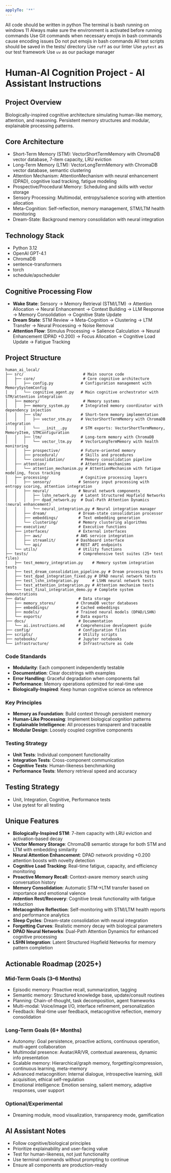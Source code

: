 ```yaml
---
applyTo: '**'
---
```

All code should be written in python
The terminal is bash running on windows 11
Always make sure the environment is activated before running commands
Use Git commands when necessary
emojis in bash commands cause encoding issues
Do not put emojis in bash commands
All test scripts should be saved in the tests/ directory
Use `ruff` as our linter
Use `pytest` as our test framework
Use `uv` as our package manager


# Human-AI Cognition Project - AI Assistant Instructions

## Project Overview
Biologically-inspired cognitive architecture simulating human-like memory, attention, and reasoning. Persistent memory structures and modular, explainable processing patterns.

## Core Architecture
- Short-Term Memory (STM): VectorShortTermMemory with ChromaDB vector database, 7-item capacity, LRU eviction
- Long-Term Memory (LTM): VectorLongTermMemory with ChromaDB vector database, semantic clustering
- Attention Mechanism: AttentionMechanism with neural enhancement (DPAD), cognitive load tracking, fatigue modeling
- Prospective/Procedural Memory: Scheduling and skills with vector storage
- Sensory Processing: Multimodal, entropy/salience scoring with attention allocation
- Meta-Cognition: Self-reflection, memory management, STM/LTM health monitoring
- Dream-State: Background memory consolidation with neural integration

## Technology Stack
- Python 3.12
- OpenAI GPT-4.1
- ChromaDB
- sentence-transformers
- torch
- schedule/apscheduler

## Cognitive Processing Flow
- **Wake State**: Sensory → Memory Retrieval (STM/LTM) → Attention Allocation → Neural Enhancement → Context Building → LLM Response → Memory Consolidation → Cognitive State Update
- **Dream State**: STM Review → Meta-Cognition → Clustering → LTM Transfer → Neural Processing → Noise Removal
- **Attention Flow**: Stimulus Processing → Salience Calculation → Neural Enhancement (DPAD +0.200) → Focus Allocation → Cognitive Load Update → Fatigue Tracking

## Project Structure
```
human_ai_local/
├── src/                          # Main source code
│   ├── core/                     # Core cognitive architecture
│   │   ├── config.py            # Configuration management with MemorySystemConfig
│   │   └── cognitive_agent.py   # Main cognitive orchestrator with STM/attention integration
│   ├── memory/                   # Memory systems
│   │   ├── memory_system.py     # Integrated memory coordinator with dependency injection
│   │   ├── stm/                 # Short-term memory implementation
│   │   │   ├── vector_stm.py    # VectorShortTermMemory with ChromaDB integration
│   │   │   └── __init__.py      # STM exports: VectorShortTermMemory, MemoryItem, STMConfiguration
│   │   ├── ltm/                 # Long-term memory with ChromaDB
│   │   │   └── vector_ltm.py    # VectorLongTermMemory with health monitoring
│   │   ├── prospective/         # Future-oriented memory
│   │   ├── procedural/          # Skills and procedures
│   │   └── consolidation/       # Memory consolidation pipeline
│   ├── attention/               # Attention mechanisms
│   │   └── attention_mechanism.py # AttentionMechanism with fatigue modeling, focus tracking
│   ├── processing/              # Cognitive processing layers
│   │   ├── sensory/            # Sensory input processing with entropy scoring, attention integration
│   │   ├── neural/             # Neural network components
│   │   │   ├── lshn_network.py  # Latent Structured Hopfield Networks
│   │   │   ├── dpad_network.py  # Dual-Path Attention Dynamics (neural enhancement)
│   │   │   └── neural_integration.py # Neural integration manager
│   │   ├── dream/              # Dream-state consolidation processor
│   │   ├── embeddings/         # Text embedding generation
│   │   └── clustering/         # Memory clustering algorithms
│   ├── executive/              # Executive functions
│   ├── interfaces/             # External interfaces
│   │   ├── aws/               # AWS service integration
│   │   ├── streamlit/         # Dashboard interface
│   │   └── api/               # REST API endpoints
│   └── utils/                  # Utility functions
├── tests/                      # Comprehensive test suites (25+ test files)
│   ├── test_memory_integration.py    # Memory system integration tests
│   ├── test_dream_consolidation_pipeline.py # Dream processing tests
│   ├── test_dpad_integration_fixed.py # DPAD neural network tests
│   ├── test_lshn_integration.py      # LSHN neural network tests
│   ├── test_attention_integration.py # Attention mechanism tests
│   └── test_final_integration_demo.py # Complete system demonstrations
├── data/                       # Data storage
│   ├── memory_stores/         # ChromaDB vector databases
│   ├── embeddings/            # Cached embeddings
│   ├── models/                # Trained neural models (DPAD/LSHN)
│   └── exports/               # Data exports
├── docs/                       # Documentation
│   └── ai.instructions.md     # Comprehensive development guide
├── config/                     # Configuration files
├── scripts/                    # Utility scripts
├── notebooks/                  # Jupyter notebooks
└── infrastructure/             # Infrastructure as Code
```

### Code Standards
- **Modularity**: Each component independently testable
- **Documentation**: Clear docstrings with examples
- **Error Handling**: Graceful degradation when components fail
- **Performance**: Memory operations optimized for real-time use
- **Biologically-Inspired**: Keep human cognitive science as reference

### Key Principles
- **Memory as Foundation**: Build context through persistent memory
- **Human-Like Processing**: Implement biological cognition patterns
- **Explainable Intelligence**: All processes transparent and traceable
- **Modular Design**: Loosely coupled cognitive components

### Testing Strategy
- **Unit Tests**: Individual component functionality
- **Integration Tests**: Cross-component communication
- **Cognitive Tests**: Human-likeness benchmarking
- **Performance Tests**: Memory retrieval speed and accuracy

## Testing Strategy
- Unit, Integration, Cognitive, Performance tests
- Use pytest for all testing


## Unique Features
- **Biologically-Inspired STM**: 7-item capacity with LRU eviction and activation-based decay
- **Vector Memory Storage**: ChromaDB semantic storage for both STM and LTM with embedding similarity
- **Neural Attention Enhancement**: DPAD network providing +0.200 attention boosts with novelty detection
- **Cognitive Load Tracking**: Real-time fatigue, capacity, and efficiency monitoring
- **Proactive Memory Recall**: Context-aware memory search using conversation history
- **Memory Consolidation**: Automatic STM→LTM transfer based on importance and emotional valence
- **Attention Rest/Recovery**: Cognitive break functionality with fatigue reduction
- **Metacognitive Reflection**: Self-monitoring with STM/LTM health reports and performance analytics
- **Sleep Cycles**: Dream-state consolidation with neural integration
- **Forgetting Curves**: Realistic memory decay with biological parameters
- **DPAD Neural Networks**: Dual-Path Attention Dynamics for enhanced cognitive processing
- **LSHN Integration**: Latent Structured Hopfield Networks for memory pattern completion

## Actionable Roadmap (2025+)
### Mid-Term Goals (3–6 Months)
- Episodic memory: Proactive recall, summarization, tagging
- Semantic memory: Structured knowledge base, update/consult routines
- Planning: Chain-of-thought, task decomposition, agent frameworks
- Multi-modal: Voice/image I/O, interface refinement, personalization
- Feedback: Real-time user feedback, metacognitive reflection, memory consolidation

### Long-Term Goals (6+ Months)
- Autonomy: Goal persistence, proactive actions, continuous operation, multi-agent collaboration
- Multimodal presence: Avatar/AR/VR, contextual awareness, dynamic info presentation
- Scalable memory: Hierarchical/graph memory, forgetting/compression, continuous learning, meta-memory
- Advanced metacognition: Internal dialogue, introspective learning, skill acquisition, ethical self-regulation
- Emotional intelligence: Emotion sensing, salient memory, adaptive responses, user support

### Optional/Experimental
- Dreaming module, mood visualization, transparency mode, gamification

## AI Assistant Notes
- Follow cognitive/biological principles
- Prioritize explainability and user-facing value
- Test for human-likeness, not just functionality
- Use terminal commands without prompting to continue
- Ensure all components are production-ready